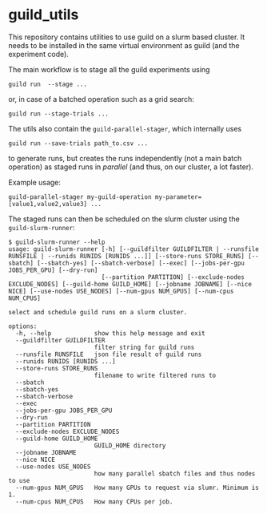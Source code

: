 # guild_utils

This repository contains utilities to use guild on a slurm based
cluster.  It needs to be installed in the same virtual environment as
guild (and the experiment code).

The main workflow is to stage all the guild experiments using
```
guild run  --stage ...
```

or, in case of a batched operation such as a grid search:
```
guild run --stage-trials ...
```

The utils also contain the `guild-parallel-stager`, which internally uses
```
guild run --save-trials path_to.csv ...
```
to generate runs, but creates the runs independently (not a main batch operation) as staged runs in *parallel* (and thus, on our cluster, a lot faster).

Example usage:
```
guild-parallel-stager my-guild-operation my-parameter=[value1,value2,value3] ...
```

The staged runs can then be scheduled on the slurm cluster using the `guild-slurm-runner`:

```
$ guild-slurm-runner --help
usage: guild-slurm-runner [-h] [--guildfilter GUILDFILTER | --runsfile RUNSFILE | --runids RUNIDS [RUNIDS ...]] [--store-runs STORE_RUNS] [--sbatch] [--sbatch-yes] [--sbatch-verbose] [--exec] [--jobs-per-gpu JOBS_PER_GPU] [--dry-run]
                          [--partition PARTITION] [--exclude-nodes EXCLUDE_NODES] [--guild-home GUILD_HOME] [--jobname JOBNAME] [--nice NICE] [--use-nodes USE_NODES] [--num-gpus NUM_GPUS] [--num-cpus NUM_CPUS]

select and schedule guild runs on a slurm cluster.

options:
  -h, --help            show this help message and exit
  --guildfilter GUILDFILTER
                        filter string for guild runs
  --runsfile RUNSFILE   json file result of guild runs
  --runids RUNIDS [RUNIDS ...]
  --store-runs STORE_RUNS
                        filename to write filtered runs to
  --sbatch
  --sbatch-yes
  --sbatch-verbose
  --exec
  --jobs-per-gpu JOBS_PER_GPU
  --dry-run
  --partition PARTITION
  --exclude-nodes EXCLUDE_NODES
  --guild-home GUILD_HOME
                        GUILD_HOME directory
  --jobname JOBNAME
  --nice NICE
  --use-nodes USE_NODES
                        how many parallel sbatch files and thus nodes to use
  --num-gpus NUM_GPUS   How many GPUs to request via slumr. Minimum is 1.
  --num-cpus NUM_CPUS   How many CPUs per job.
```
